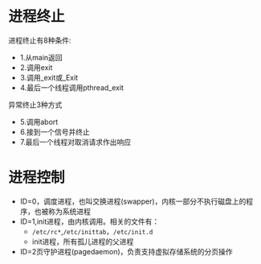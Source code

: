 # 进程终止

进程终止有8种条件:

* 1.从main返回
* 2.调用exit
* 3.调用_exit或_Exit
* 4.最后一个线程调用pthread_exit

异常终止3种方式

* 5.调用abort
* 6.接到一个信号并终止
* 7.最后一个线程对取消请求作出响应

# 进程控制

* ID=0，调度进程，也叫交换进程(swapper)，内核一部分不执行磁盘上的程序，也被称为系统进程
* ID=1,init进程，由内核调用。相关的文件有：
    * `/etc/rc*`,`/etc/inittab`，`/etc/init.d`
    * init进程，所有孤儿进程的父进程
* ID=2页守护进程(pagedaemon)，负责支持虚拟存储系统的分页操作
